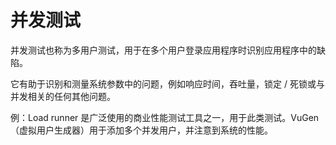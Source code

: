 # 并发测试

并发测试也称为多用户测试，用于在多个用户登录应用程序时识别应用程序中的缺陷。

它有助于识别和测量系统参数中的问题，例如响应时间，吞吐量，锁定 / 死锁或与并发相关的任何其他问题。

例：Load runner 是广泛使用的商业性能测试工具之一，用于此类测试。VuGen（虚拟用户生成器）用于添加多个并发用户，并注意到系统的性能。
